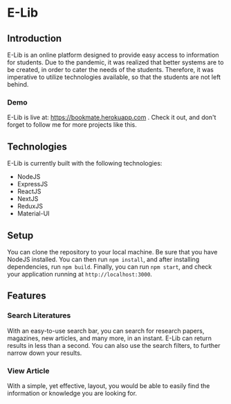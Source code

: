 # E-Lib
## Introduction
E-Lib is an online platform designed to provide easy access to information for students. Due to the pandemic, it was realized that better systems are to be created, in order to cater the needs of the students. Therefore, it was imperative to utilize technologies available, so that the students are not left behind.

### Demo
E-Lib is live at: https://bookmate.herokuapp.com . Check it out, and don't forget to follow me for more projects like this.

## Technologies
E-Lib is currently built with the following technologies:
* NodeJS
* ExpressJS
* ReactJS
* NextJS
* ReduxJS
* Material-UI

## Setup
You can clone the repository to your local machine. Be sure that you have NodeJS installed. You can then run `npm install`, and after installing dependencies, run `npm build`. Finally, you can run `npm start`, and check your application running at `http://localhost:3000`.

## Features
### Search Literatures
With an easy-to-use search bar, you can search for research papers, magazines, new articles, and many more, in an instant. E-Lib can return results in less than a second. You can also use the search filters, to further narrow down your results.

### View Article
With a simple, yet effective, layout, you would be able to easily find the information or knowledge you are looking for.